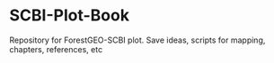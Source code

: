 # SCBI-Plot-Book
Repository for ForestGEO-SCBI plot. 
Save ideas, scripts for mapping, chapters, references, etc
